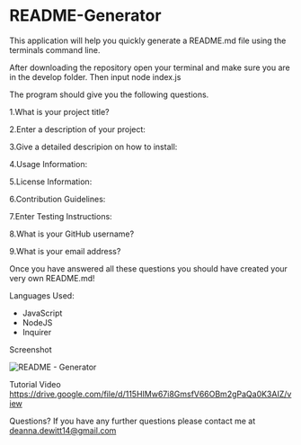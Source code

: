 # README-Generator

This application will help you quickly generate a README.md file using the terminals command line. 

After downloading the repository open your terminal and make sure you are in the develop folder.
Then input node index.js

The program should give you the following questions.

1.What is your project title?

2.Enter a description of your project:

3.Give a detailed descripion on how to install:

4.Usage Information:

5.License Information:

6.Contribution Guidelines:

7.Enter Testing Instructions:

8.What is your GitHub username?

9.What is your email address?


Once you have answered all these questions you should have created your very own README.md!


Languages Used:
- JavaScript
- NodeJS
- Inquirer

Screenshot

![README - Generator](https://user-images.githubusercontent.com/109932251/192936724-5990818e-6791-45f7-a384-5b46da0d200c.png)




Tutorial Video
https://drive.google.com/file/d/115HIMw67i8GmsfV66OBm2gPaQa0K3AIZ/view




Questions?
If you have any further questions please contact me at deanna.dewitt14@gmail.com
